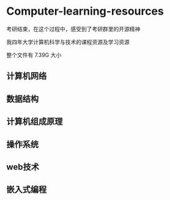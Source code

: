 # Computer-learning-resources

考研结束，在这个过程中，感受到了考研群里的开源精神

我四年大学计算机科学与技术的课程资源及学习资源

整个文件有 7.39G 大小


## 计算机网络
## 数据结构
## 计算机组成原理
## 操作系统

## web技术
## 嵌入式编程
